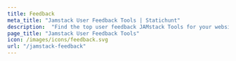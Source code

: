 ```yaml
---
title: Feedback
meta_title: "Jamstack User Feedback Tools | Statichunt"
description:  "Find the top user feedback JAMstack Tools for your website"
page_title: "Jamstack User Feedback Tools"
icon: /images/icons/feedback.svg
url: "/jamstack-feedback"
---
```

